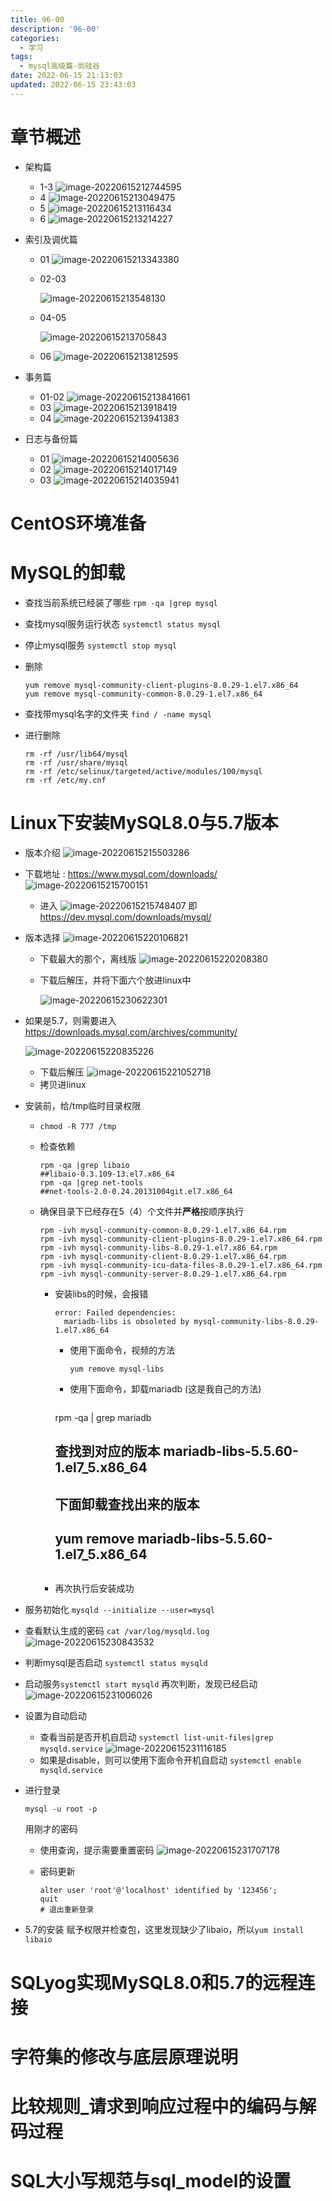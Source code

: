 ```yaml
---
title: 96-00
description: '96-00'
categories:
  - 学习
tags:
  - mysql高级篇-尚硅谷
date: 2022-06-15 21:13:03
updated: 2022-06-15 23:43:03
---
```


# 章节概述

- 架构篇

  - 1-3
    ![image-20220615212744595](https://raw.githubusercontent.com/lwmfjc/lwmfjc.github.io.resource/main/img/image-20220615212744595.png)
  - 4
    ![image-20220615213049475](https://raw.githubusercontent.com/lwmfjc/lwmfjc.github.io.resource/main/img/image-20220615213049475.png)
  - 5
    ![image-20220615213116434](https://raw.githubusercontent.com/lwmfjc/lwmfjc.github.io.resource/main/img/image-20220615213116434.png)
  - 6
    ![image-20220615213214227](https://raw.githubusercontent.com/lwmfjc/lwmfjc.github.io.resource/main/img/image-20220615213214227.png)

- 索引及调优篇

  - 01
    ![image-20220615213343380](https://raw.githubusercontent.com/lwmfjc/lwmfjc.github.io.resource/main/img/image-20220615213343380.png)

  - 02-03

    ![image-20220615213548130](https://raw.githubusercontent.com/lwmfjc/lwmfjc.github.io.resource/main/img/image-20220615213548130.png)

  - 04-05

    ![image-20220615213705843](https://raw.githubusercontent.com/lwmfjc/lwmfjc.github.io.resource/main/img/image-20220615213705843.png)

  - 06
    ![image-20220615213812595](https://raw.githubusercontent.com/lwmfjc/lwmfjc.github.io.resource/main/img/image-20220615213812595.png)

- 事务篇

  - 01-02
    ![image-20220615213841661](https://raw.githubusercontent.com/lwmfjc/lwmfjc.github.io.resource/main/img/image-20220615213841661.png)
  - 03
    ![image-20220615213918419](https://raw.githubusercontent.com/lwmfjc/lwmfjc.github.io.resource/main/img/image-20220615213918419.png)
  - 04
    ![image-20220615213941383](https://raw.githubusercontent.com/lwmfjc/lwmfjc.github.io.resource/main/img/image-20220615213941383.png)

- 日志与备份篇

  - 01
    ![image-20220615214005636](https://raw.githubusercontent.com/lwmfjc/lwmfjc.github.io.resource/main/img/image-20220615214005636.png)
  - 02
    ![image-20220615214017149](https://raw.githubusercontent.com/lwmfjc/lwmfjc.github.io.resource/main/img/image-20220615214017149.png)
  - 03
    ![image-20220615214035941](https://raw.githubusercontent.com/lwmfjc/lwmfjc.github.io.resource/main/img/image-20220615214035941.png)

# CentOS环境准备

# MySQL的卸载

- 查找当前系统已经装了哪些
  ```rpm -qa |grep mysql```

- 查找mysql服务运行状态
  ```systemctl status mysql```

- 停止mysql服务
  ```systemctl stop mysql```

- 删除

  ```shell
  yum remove mysql-community-client-plugins-8.0.29-1.el7.x86_64
  yum remove mysql-community-common-8.0.29-1.el7.x86_64
  ```

- 查找带mysql名字的文件夹
  ```find / -name mysql```

- 进行删除

  ```shell
  rm -rf /usr/lib64/mysql
  rm -rf /usr/share/mysql
  rm -rf /etc/selinux/targeted/active/modules/100/mysql
  rm -rf /etc/my.cnf
  ```

# Linux下安装MySQL8.0与5.7版本

- 版本介绍
  ![image-20220615215503286](https://raw.githubusercontent.com/lwmfjc/lwmfjc.github.io.resource/main/img/image-20220615215503286.png)

- 下载地址 : https://www.mysql.com/downloads/
  ![image-20220615215700151](https://raw.githubusercontent.com/lwmfjc/lwmfjc.github.io.resource/main/img/image-20220615215700151.png)

  - 进入
    ![image-20220615215748407](https://raw.githubusercontent.com/lwmfjc/lwmfjc.github.io.resource/main/img/image-20220615215748407.png)
    即 https://dev.mysql.com/downloads/mysql/

- 版本选择
  ![image-20220615220106821](https://raw.githubusercontent.com/lwmfjc/lwmfjc.github.io.resource/main/img/image-20220615220106821.png)

  - 下载最大的那个，离线版
    ![image-20220615220208380](https://raw.githubusercontent.com/lwmfjc/lwmfjc.github.io.resource/main/img/image-20220615220208380.png)

  - 下载后解压，并将下面六个放进linux中

    ![image-20220615230622301](https://raw.githubusercontent.com/lwmfjc/lwmfjc.github.io.resource/main/img/image-20220615230622301.png)

- 如果是5.7，则需要进入 https://downloads.mysql.com/archives/community/

  ![image-20220615220835226](https://raw.githubusercontent.com/lwmfjc/lwmfjc.github.io.resource/main/img/image-20220615220835226.png)

  - 下载后解压
    ![image-20220615221052718](https://raw.githubusercontent.com/lwmfjc/lwmfjc.github.io.resource/main/img/image-20220615221052718.png)
  - 拷贝进linux

- 安装前，给/tmp临时目录权限

  - ```chmod -R 777 /tmp```

  - 检查依赖

    ```shell
    rpm -qa |grep libaio
    ##libaio-0.3.109-13.el7.x86_64
    rpm -qa |grep net-tools
    ##net-tools-2.0-0.24.20131004git.el7.x86_64
    ```

  - 确保目录下已经存在5（4）个文件并**严格**按顺序执行

    ```shell
    rpm -ivh mysql-community-common-8.0.29-1.el7.x86_64.rpm
    rpm -ivh mysql-community-client-plugins-8.0.29-1.el7.x86_64.rpm
    rpm -ivh mysql-community-libs-8.0.29-1.el7.x86_64.rpm
    rpm -ivh mysql-community-client-8.0.29-1.el7.x86_64.rpm
    rpm -ivh mysql-community-icu-data-files-8.0.29-1.el7.x86_64.rpm
    rpm -ivh mysql-community-server-8.0.29-1.el7.x86_64.rpm
    ```

    - 安装libs的时候，会报错

      ```shell
      error: Failed dependencies:
      	mariadb-libs is obsoleted by mysql-community-libs-8.0.29-1.el7.x86_64
      ```

      - 使用下面命令，视频的方法

        ```shell
        yum remove mysql-libs
        ```

      - 使用下面命令，卸载mariadb (这是我自己的方法)

        ```shell
      rpm -qa | grep mariadb
        ## 查找到对应的版本 mariadb-libs-5.5.60-1.el7_5.x86_64
        ## 下面卸载查找出来的版本
        ## yum remove mariadb-libs-5.5.60-1.el7_5.x86_64
        ```
      
    - 再次执行后安装成功

- 服务初始化
  ```mysqld --initialize --user=mysql```

- 查看默认生成的密码
  ```cat /var/log/mysqld.log```
  ![image-20220615230843532](https://raw.githubusercontent.com/lwmfjc/lwmfjc.github.io.resource/main/img/image-20220615230843532.png)

- 判断mysql是否启动
  ```systemctl status mysqld```

- 启动服务```systemctl start mysqld```
  再次判断，发现已经启动
  ![image-20220615231006026](https://raw.githubusercontent.com/lwmfjc/lwmfjc.github.io.resource/main/img/image-20220615231006026.png)

- 设置为自动启动

  - 查看当前是否开机自启动
    ```systemctl list-unit-files|grep mysqld.service```
    ![image-20220615231116185](https://raw.githubusercontent.com/lwmfjc/lwmfjc.github.io.resource/main/img/image-20220615231116185.png)
  - 如果是disable，则可以使用下面命令开机自启动
    ```systemctl enable mysqld.service```

- 进行登录

  ```
  mysql -u root -p
  ```

  用刚才的密码

  - 使用查询，提示需要重置密码
    ![image-20220615231707178](https://raw.githubusercontent.com/lwmfjc/lwmfjc.github.io.resource/main/img/image-20220615231707178.png)

  - 密码更新

    ```mysql
    alter user 'root'@'localhost' identified by '123456';
    quit
    # 退出重新登录
    ```

- 5.7的安装
  赋予权限并检查包，这里发现缺少了libaio，所以```yum install libaio```

# SQLyog实现MySQL8.0和5.7的远程连接

# 字符集的修改与底层原理说明

# 比较规则_请求到响应过程中的编码与解码过程

# SQL大小写规范与sql_model的设置


